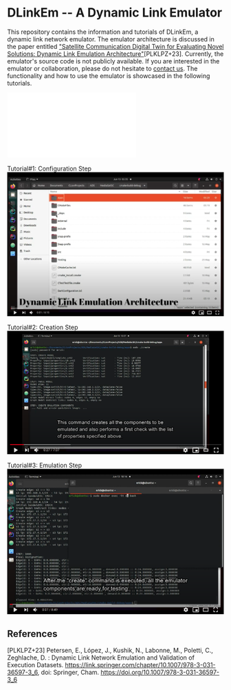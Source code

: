 # DLinkEm -- A Dynamic Link Emulator

This repository contains the information and tutorials of DLinkEm, a dynamic link network emulator. The emulator architecture is discussed in the paper entitled ["Satellite Communication Digital Twin for Evaluating Novel Solutions: Dynamic Link Emulation Architecture"](http://arxiv.org/abs/2107.07217)[PLKLPZ+23]. Currently, the emulator's source code is not publicly available. If you are interested in the emulator or collaboration, please do not hesitate to [contact us](mailto:erick.petersen@airbus.com,jorge.lopez-c@airbus.com,claude.poletti@airbus.com?subject=Regarding%20DLinkEm). The functionality and how to use the emulator is showcased in the following tutorials.


![dynamic-link network](/emu-1.pdf)


Tutorial#1: Configuration Step 
[![Tutorial#1: Configuration](https://github.com/ptrsen/DLinkEm/blob/main/img1.png)](https://youtu.be/e-_62pvsQI8)


Tutorial#2: Creation Step
[![Tutorial#2: Create](https://github.com/ptrsen/DLinkEm/blob/main/img22.png)](https://youtu.be/YnE-ZHVPW24)


Tutorial#3: Emulation Step
[![Tutorial#3: Dynamic Parameters - Traffic Generation](https://github.com/ptrsen/DLinkEm/blob/main/img3.png)](https://youtu.be/KRrvyj9K6Tc)


## References
[PLKLPZ+23] Petersen, E., López, J., Kushik, N., Labonne, M., Poletti, C., Zeghlache, D. : Dynamic Link Network Emulation and Validation of Execution Datasets. https://link.springer.com/chapter/10.1007/978-3-031-36597-3_6, doi: Springer, Cham. https://doi.org/10.1007/978-3-031-36597-3_6

